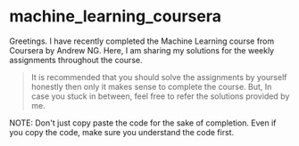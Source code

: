 # machine_learning_coursera
Greetings. I have recently completed the Machine Learning course from Coursera by Andrew NG. 
Here, I am sharing my solutions for the weekly assignments throughout the course.
> It is recommended that you should solve the assignments by yourself honestly then only it makes sense to complete the course.
> But, In case you stuck in between, feel free to refer the solutions provided by me. 

NOTE: Don't just copy paste the code for the sake of completion.  Even if you copy the code, make sure you understand the code first.
